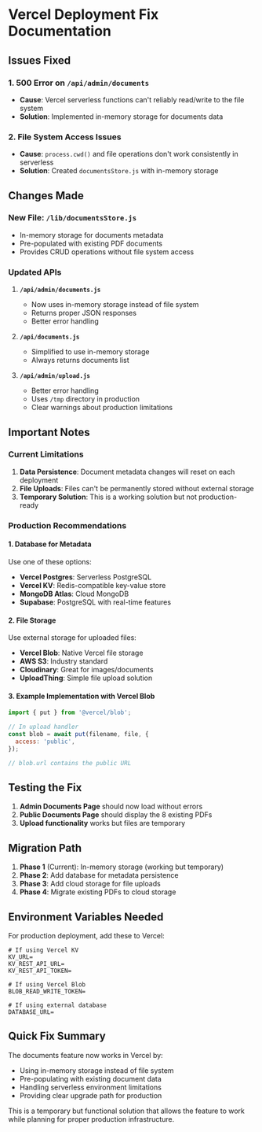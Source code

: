 # Vercel Deployment Fix Documentation

## Issues Fixed

### 1. **500 Error on `/api/admin/documents`**
- **Cause**: Vercel serverless functions can't reliably read/write to the file system
- **Solution**: Implemented in-memory storage for documents data

### 2. **File System Access Issues**
- **Cause**: `process.cwd()` and file operations don't work consistently in serverless
- **Solution**: Created `documentsStore.js` with in-memory storage

## Changes Made

### New File: `/lib/documentsStore.js`
- In-memory storage for documents metadata
- Pre-populated with existing PDF documents
- Provides CRUD operations without file system access

### Updated APIs
1. **`/api/admin/documents.js`**
   - Now uses in-memory storage instead of file system
   - Returns proper JSON responses
   - Better error handling

2. **`/api/documents.js`**
   - Simplified to use in-memory storage
   - Always returns documents list

3. **`/api/admin/upload.js`**
   - Better error handling
   - Uses `/tmp` directory in production
   - Clear warnings about production limitations

## Important Notes

### Current Limitations
1. **Data Persistence**: Document metadata changes will reset on each deployment
2. **File Uploads**: Files can't be permanently stored without external storage
3. **Temporary Solution**: This is a working solution but not production-ready

### Production Recommendations

#### 1. **Database for Metadata**
Use one of these options:
- **Vercel Postgres**: Serverless PostgreSQL
- **Vercel KV**: Redis-compatible key-value store
- **MongoDB Atlas**: Cloud MongoDB
- **Supabase**: PostgreSQL with real-time features

#### 2. **File Storage**
Use external storage for uploaded files:
- **Vercel Blob**: Native Vercel file storage
- **AWS S3**: Industry standard
- **Cloudinary**: Great for images/documents
- **UploadThing**: Simple file upload solution

#### 3. **Example Implementation with Vercel Blob**
```javascript
import { put } from '@vercel/blob';

// In upload handler
const blob = await put(filename, file, {
  access: 'public',
});

// blob.url contains the public URL
```

## Testing the Fix

1. **Admin Documents Page** should now load without errors
2. **Public Documents Page** should display the 8 existing PDFs
3. **Upload functionality** works but files are temporary

## Migration Path

1. **Phase 1** (Current): In-memory storage (working but temporary)
2. **Phase 2**: Add database for metadata persistence
3. **Phase 3**: Add cloud storage for file uploads
4. **Phase 4**: Migrate existing PDFs to cloud storage

## Environment Variables Needed

For production deployment, add these to Vercel:
```
# If using Vercel KV
KV_URL=
KV_REST_API_URL=
KV_REST_API_TOKEN=

# If using Vercel Blob
BLOB_READ_WRITE_TOKEN=

# If using external database
DATABASE_URL=
```

## Quick Fix Summary

The documents feature now works in Vercel by:
- Using in-memory storage instead of file system
- Pre-populating with existing document data
- Handling serverless environment limitations
- Providing clear upgrade path for production

This is a temporary but functional solution that allows the feature to work while planning for proper production infrastructure.
